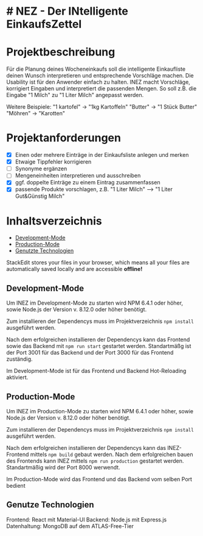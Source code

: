 # # NEZ - Der INtelligente EinkaufsZettel

# Projektbeschreibung

Für die Planung deines Wocheneinkaufs soll die intelligente Einkaufliste deinen Wunsch interpretieren und entsprechende Vorschläge machen.
Die Usability ist für den Anwender einfach zu halten. INEZ macht Vorschläge, korrigiert Eingaben und interpretiert die passenden Mengen.
So soll z.B. die Eingabe "1 Milch" zu "1 Liter Milch" angepasst werden.

Weitere Beispiele:
"1 kartofel" -> "1kg Kartoffeln"
"Butter" -> "1 Stück Butter"
"Möhren" -> "Karotten" 

# Projektanforderungen

- [X] Einen oder mehrere Einträge in der Einkaufsliste anlegen und merken
- [X] Etwaige Tippfehler korrigieren
- [ ] Synonyme ergänzen
- [ ] Mengeneinheiten interpretieren und ausschreiben
- [X] ggf. doppelte Einträge zu einem Eintrag zusammenfassen
- [X] passende Produkte vorschlagen, z.B. "1 Liter Milch" --> "1 Liter Gut&Günstig Milch"

# Inhaltsverzeichnis


* [Development-Mode](#Development-Mode)
* [Production-Mode](#Production-Mode)
* [Genutzte Technologien](#Genutze-Technologien)

StackEdit stores your files in your browser, which means all your files are automatically saved locally and are accessible **offline!**

## Development-Mode

Um INEZ im Development-Mode zu starten wird NPM 6.4.1 oder höher, sowie Node.js der Version v. 8.12.0 oder höher benötigt. 

Zum installieren der Dependencys muss im Projektverzeichnis `npm install` ausgeführt werden. 

Nach dem erfolgreichen installieren der Dependencys kann das Frontend sowie das Backend mit `npm run start` gestartet werden. Standartmäßg ist der Port 3001 für das Backend und der Port 3000 für das Frontend zuständig.

Im Development-Mode ist für das Frontend und Backend Hot-Reloading aktiviert.

## Production-Mode

Um INEZ im Production-Mode zu starten wird NPM 6.4.1 oder höher, sowie Node.js der Version v. 8.12.0 oder höher benötigt. 

Zum installieren der Dependencys muss im Projektverzeichnis `npm install` ausgeführt werden.

Nach dem erfolgreichen installieren der Dependencys kann das INEZ-Frontend mittels `npm build` gebaut werden. Nach dem erfolgreichen bauen des Frontends kann INEZ mittels `npm run production` gestartet werden. Standartmäßig wird der Port 8000 werwendt. 

Im Production-Mode wird das Frontend und das Backend vom selben Port bedient

## Genutze Technologien

Frontend: React mit Material-UI
Backend: Node.js mit Express.js
Datenhaltung: MongoDB auf dem ATLAS-Free-Tier